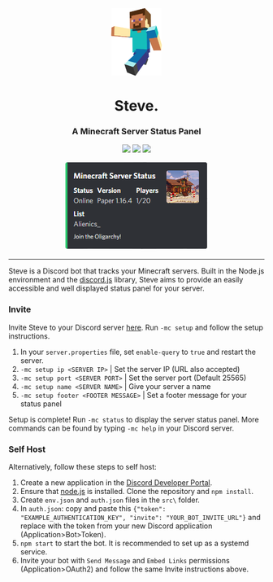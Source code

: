 <p align="center"><img width=100 src="assets/logo.png"></p>
<h1 align="center">Steve.</h1>
<h3 align="center">A Minecraft Server Status Panel</h3>
<p align="center">
    <a href="https://github.com/nathanlytang/Steve" alt="Version"><img src="https://img.shields.io/github/package-json/v/nathanlytang/Steve"/></a>
    <a href="https://github.com/nathanlytang/Steve" alt="License"><img src="https://img.shields.io/github/license/nathanlytang/Steve"/></a>
    <a href="https://github.com/nathanlytang/Steve" alt="Language"><img src="https://img.shields.io/github/languages/top/nathanlytang/Steve"/></a>   
</p>
<p align="center"><img src="assets/preview.png"></p>

---

Steve is a Discord bot that tracks your Minecraft servers.  Built in the Node.js environment and the [discord.js](https://discord.js.org/#/) library, Steve aims to provide an easily accessible and well displayed status panel for your server.

### Invite
Invite Steve to your Discord server [here](https://discord.com/api/oauth2/authorize?client_id=773117222380896276&permissions=18432&scope=bot).  Run `-mc setup` and follow the setup instructions.

1. In your `server.properties` file, set `enable-query` to `true` and restart the server.
2. `-mc setup ip <SERVER IP>` | Set the server IP (URL also accepted)      
3. `-mc setup port <SERVER PORT>` | Set the server port (Default 25565)
4. `-mc setup name <SERVER NAME>` | Give your server a name          
5. `-mc setup footer <FOOTER MESSAGE>` | Set a footer message for your status panel

Setup is complete!  Run `-mc status` to display the server status panel.  More commands can be found by typing `-mc help` in your Discord server.

### Self Host
Alternatively, follow these steps to self host:
1. Create a new application in the [Discord Developer Portal](https://discord.com/developers/applications).
2. Ensure that [node.js](https://nodejs.org/en/) is installed.  Clone the repository and `npm install`.
3. Create `env.json` and `auth.json` files in the `src\` folder.  
4. In `auth.json`: copy and paste this `{"token": "EXAMPLE_AUTHENTICATION_KEY", "invite": "YOUR_BOT_INVITE_URL"}` and replace with the token from your new Discord application (Application>Bot>Token).
5. `npm start` to start the bot.  It is recommended to set up as a systemd service.
6. Invite your bot with `Send Message` and `Embed Links` permissions (Application>OAuth2) and follow the same Invite instructions above.
